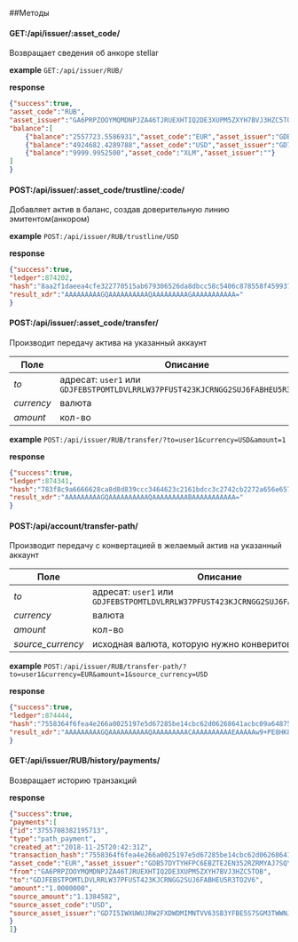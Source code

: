 ##Методы

#### GET:/api/issuer/:asset_code/
Возвращает сведения об анкоре stellar

**example** `GET:/api/issuer/RUB/`

**response**

```json
{"success":true,
"asset_code":"RUB",
"asset_issuer":"GA6PRPZOOYMQMDNPJZA46TJRUEXHTIQ2DE3XUPM5ZXYH7BVJ3HZC5TOB",
"balance":[
    {"balance":"2557723.5586931","asset_code":"EUR","asset_issuer":"GDB57DYTYHFPC6EBZTE2EN352RZRMYAJ7SQYLVUABOBYEQKH6IXOT6UU"},
    {"balance":"4924682.4289788","asset_code":"USD","asset_issuer":"GD7I5IWXUWUJRW2FXDWDMIMNTVV63SB3YFBE5S7SGM3TWWNJKWRM32VD"},
    {"balance":"9999.9952500","asset_code":"XLM","asset_issuer":""}
]
}
```

#### POST:/api/issuer/:asset_code/trustline/:code/
Добавляет актив в баланс, создав доверительную линию эмитентом(анкором)

**example** `POST:/api/issuer/RUB/trustline/USD`

**response**
```json
{"success":true,
"ledger":874202,
"hash":"8aa2f1daeea4cfe322770515ab679306526da8dbcc58c5406c878558f459937b",
"result_xdr":"AAAAAAAAAGQAAAAAAAAAAQAAAAAAAAAGAAAAAAAAAAA="
}
```
#### POST:/api/issuer/:asset_code/transfer/
Производит передачу актива на указанный аккаунт

Поле | Описание
--- | ---
_to_| адресат: `user1` или `GDJFEBSTPOMTLDVLRRLW37PFUST423KJCRNGG2SUJ6FABHEU5R3TO2V6`
_currency_| валюта
_amount_| кол-во 

**example** `POST:/api/issuer/RUB/transfer/?to=user1&currency=USD&amount=1`

**response**
```json
{"success":true,
"ledger":874341,
"hash":"783f8c9a6666628ca8d8d839ccc3464623c2161bdcc3c2742cb2272a656e6574",
"result_xdr":"AAAAAAAAAGQAAAAAAAAAAQAAAAAAAAABAAAAAAAAAAA="
}
```

#### POST:/api/account/transfer-path/
Производит передачу с конвертацией в желаемый актив на указанный аккаунт

Поле | Описание
--- | ---
_to_| адресат: `user1` или `GDJFEBSTPOMTLDVLRRLW37PFUST423KJCRNGG2SUJ6FABHEU5R3TO2V6`
_currency_| валюта
_amount_| кол-во 
_source_currency_| исходная валюта, которую нужно конверитовать

**example** `POST:/api/issuer/RUB/transfer-path/?to=user1&currency=EUR&amount=1&source_currency=USD`

**response**
```json
{"success":true,
"ledger":874444,
"hash":"7558364f6fea4e266a0025197e5d67285be14cbc62d06268641acbc09a648757",
"result_xdr":"AAAAAAAAAGQAAAAAAAAAAQAAAAAAAAACAAAAAAAAAAEAAAAAw9+PE8HK8XiBzMmiN33UcxZgCfyhhdaAC4OCQUfyLukAAAAAAAB5SQAAAAFFVVIAAAAAAMPfjxPByvF4gczJojd91HMWYAn8oYXWgAuDgkFH8i7pAAAAAACYloAAAAABVVNEAAAAAAD+jqLXpaiY20W47DYhjZ1r7cg7wUJOy/IzNztZqVWizQAAAAAArbcGAAAAANJSBlN7mTWOq4xXbf3lpKfNbUkUWmNqVE+KAJyU7Hc3AAAAAUVVUgAAAAAAw9+PE8HK8XiBzMmiN33UcxZgCfyhhdaAC4OCQUfyLukAAAAAAJiWgAAAAAA="
}
```

#### GET:/api/issuer/RUB/history/payments/
Возвращает историю транзакций

**response**
```json
{"success":true,
"payments":[
{"id":"3755708382195713",
"type":"path_payment",
"created_at":"2018-11-25T20:42:31Z",
"transaction_hash":"7558364f6fea4e266a0025197e5d67285be14cbc62d06268641acbc09a648757",
"asset_code":"EUR","asset_issuer":"GDB57DYTYHFPC6EBZTE2EN352RZRMYAJ7SQYLVUABOBYEQKH6IXOT6UU",
"from":"GA6PRPZOOYMQMDNPJZA46TJRUEXHTIQ2DE3XUPM5ZXYH7BVJ3HZC5TOB",
"to":"GDJFEBSTPOMTLDVLRRLW37PFUST423KJCRNGG2SUJ6FABHEU5R3TO2V6",
"amount":"1.0000000",
"source_amount":"1.1384582",
"source_asset_code":"USD",
"source_asset_issuer":"GD7I5IWXUWUJRW2FXDWDMIMNTVV63SB3YFBE5S7SGM3TWWNJKWRM32VD"
}
]}
```


